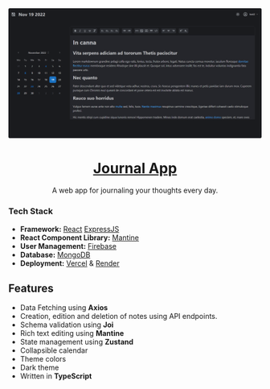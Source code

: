 <a href="https://app.journal-app.pub">
  <img alt="Journal App" src="public/thumbnail.png">
  <h1 align="center">Journal App</h1>
</a>
<p align="center">
 A web app for journaling your thoughts every day.
</p>

### Tech Stack

- **Framework:** [React](https://nextjs.org) [ExpressJS](https://expressjs.com/)
- **React Component Library:** [Mantine](https://mantine.dev/)
- **User Management:** [Firebase](https://firebase.google.com/)
- **Database:** [MongoDB](https://www.mongodb.com/)
- **Deployment:** [Vercel](https://vercel.com/) & [Render](https://render.com/)

## Features

- Data Fetching using **Axios**
- Creation, edition and deletion of notes using API endpoints.
- Schema validation using **Joi**
- Rich text editing using **Mantine**
- State management using **Zustand**
- Collapsible calendar
- Theme colors
- Dark theme
- Written in **TypeScript**
